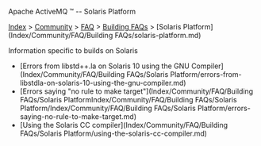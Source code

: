 Apache ActiveMQ ™ -- Solaris Platform 

[Index](index.html) > [Community](community.md) > [FAQ](CommunityCommunity/Community/faq.md) > [Building FAQs](Index/Community/FAQ/building-faqs.md) > [Solaris Platform](Index/Community/FAQ/Building FAQs/solaris-platform.md)

Information specific to builds on Solaris

*   [Errors from libstd++.la on Solaris 10 using the GNU Compiler](Index/Community/FAQ/Building FAQs/Solaris Platform/errors-from-libstdla-on-solaris-10-using-the-gnu-compiler.md)
*   [Errors saying "no rule to make target"](Index/Community/FAQ/Building FAQs/Solaris PlatformIndex/Community/FAQ/Building FAQs/Solaris Platform/Index/Community/FAQ/Building FAQs/Solaris Platform/errors-saying-no-rule-to-make-target.md)
*   [Using the Solaris CC compiler](Index/Community/FAQ/Building FAQs/Solaris Platform/using-the-solaris-cc-compiler.md)

